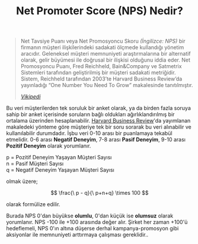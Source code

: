 ﻿---
layout: single
name: net-promoter-score-nps-nedir
title: "Net Promoter Score (NPS) Nedir?"
category: articles
---
> Net Tavsiye Puanı veya Net Promosyoncu Skoru *(İngilizce: NPS)* bir firmanın müşteri ilişkilerindeki sadakati ölçmede kullandığı yönetim aracıdır. Geleneksel müşteri memnuniyeti araştırmalarına bir alternatif olarak, gelir büyümesi ile doğrusal bir ilişkisi olduğunu iddia eder. Net Promosyoncu Puanı, Fred Reichheld, Bain&Company ve Satmetrix Sistemleri tarafından geliştirilmiş bir müşteri sadakati metriğidir. Sistem, Reichheld tarafından 2003’te Harvard Business Review’da yayınladığı “One Number You Need To Grow” makalesinde tanıtılmıştır.
>
> <cite>[Vikipedi][ref1]</cite>

Bu veri müşterilerden tek soruluk bir anket olarak, ya da birden fazla soruya sahip bir anket içerisinde soruların bağlı oldukları ağırlıklandırılmış bir ortalama üzerinden hesaplanabilir. [Harvard Business Review][ref2]'da yayımlanan makaledeki yönteme göre müşteriye tek bir soru sorarak bu veri alınabilir ve kullanılabilir durumdadır. İşbu veri 0-10 arası bir puanlamaya tekabül etmelidir. 0-6 arası **Negatif Deneyim**, 7-8 arası **Pasif Deneyim**, 9-10 arası **Pozitif Deneyim** olarak yorumlanır.

p = Pozitif Deneyim Yaşayan Müşteri Sayısı<br/>
n = Pasif Müşteri Sayısı<br/>
q = Negatif Deneyim Yaşayan Müşteri Sayısı

olmak üzere;

$$
\frac{\ p - q}{\ p+n+q} \times 100
$$

olarak formülize edilir. 

Burada NPS 0'dan büyükse **olumlu**, 0'dan küçük ise **olumsuz** olarak yorumlanır. NPS -100 ile +100 arasında değer alır. Şirket her zaman +100'ü hedeflemeli, NPS 0'ın altına düşerse derhal kampanya-promosyon gibi aksiyonlar ile memnuniyeti arttırmaya çalışması gereklidir..




[ref1]: https://tr.wikipedia.org/wiki/Net_Promosyoncu_Puanı "NPS Vikipedi Sayfası"
[ref2]: https://hbr.org/2003/12/the-one-number-you-need-to-grow "HBR NPS Makale Sayfası"